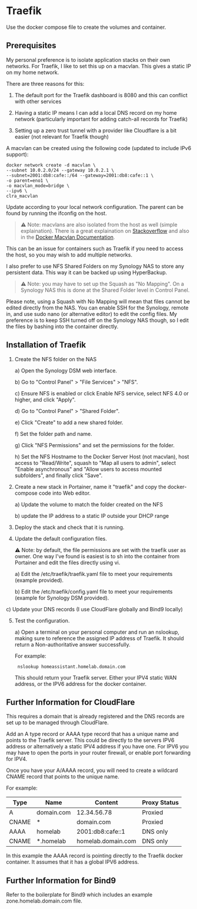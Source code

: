 # Traefik

Use the docker compose file to create the volumes and container.

## Prerequisites

My personal preference is to isolate application stacks on their own networks.
For Traefik, I like to set this up on a macvlan. This gives a static IP on my home network.

There are three reasons for this:

1) The default port for the Traefik dashboard is 8080 and this can conflict with other services

2) Having a static IP means I can add a local DNS record on my home network (particularly important for adding catch-all records for Traefik)

3) Setting up a zero trust tunnel with a provider like Cloudflare is a bit easier (not relevant for Traefik though)

A macvlan can be created using the following code (updated to include IPv6 support):

```
docker network create -d macvlan \
--subnet 10.0.2.0/24 --gateway 10.0.2.1 \
--subnet=2001:db8:cafe::/64 --gateway=2001:db8:cafe::1 \
-o parent=eno1 \
-o macvlan_mode=bridge \
--ipv6 \
clra_macvlan
```

Update according to your local network configuration. 
The parent can be found by running the ifconfig on the host.

> :warning: Note: macvlans are also isolated from the host as well (simple explaination). 
There is a great explaination on 
<a href="https://stackoverflow.com/questions/49600665/docker-macvlan-network-inside-container-is-not-reaching-to-its-own-host">Stackoverflow</a>
and also in the 
<a href="https://docs.docker.com/v17.09/engine/userguide/networking/get-started-macvlan/" rel="noreferrer" title="Docker Macvlan Documentation">Docker Macvlan Documentation</a>.

This can be an issue for containers such as Traefik if you need to access the host, so you may wish to add multiple networks.

I also prefer to use NFS Shared Folders on my Synology NAS to store any persistent data. This way it can be backed up using HyperBackup.

> :warning: Note: you may have to set up the Squash as "No Mapping".
On a Synology NAS this is done at the Shared Folder level in Control Panel.

Please note, using a Squash with No Mapping will mean that files cannot be edited directly from the NAS. 
You can enable SSH for the Synology, remote in, and use sudo nano (or alternative editor) to edit the config files.
My preference is to keep SSH turned off on the Synology NAS though, so I edit the files by bashing into the container directly.

## Installation of Traefik

1) Create the NFS folder on the NAS

	a) Open the Synology DSM web interface.
	
	b) Go to "Control Panel" > "File Services" > "NFS".
	
	c) Ensure NFS is enabled or click Enable NFS service, select NFS 4.0 or higher, and click "Apply".
	
	d) Go to "Control Panel" > "Shared Folder".
	
	e) Click "Create" to add a new shared folder.
	
	f) Set the folder path and name.
	
	g) Click "NFS Permissions" and set the permissions for the folder.
	
	h) Set the NFS Hostname to the Docker Server Host (not macvlan), host access to "Read/Write", squash to "Map all users to admin", select "Enable asynchronous" and "Allow users to access mounted subfolders", and finally click "Save".

2) Create a new stack in Portainer, name it "traefik" and copy the docker-compose code into Web editor.

	a) Update the volume to match the folder created on the NFS
	
	b) update the IP address to a static IP outside your DHCP range

3) Deploy the stack and check that it is running.

4) Update the default configuration files.

	:warning: Note: by default, the file permissions are set with the traefik user as owner.
	One way I've found is easiest is to sh into the container from Portainer and edit the files directly using vi.
	
	a) Edit the /etc/traefik/traefik.yaml file to meet your requirements (example provided).
	
	b) Edit the /etc/traefik/config.yaml file to meet your requirements (example for Synology DSM provided).
	
  c) Update your DNS records (I use CloudFlare globally and Bind9 locally)

5) Test the configuration.

	a) Open a terminal on your personal computer and run an nslookup, making sure to reference the assigned IP address of Traefik.
	It should return a Non-authoritative answer successfully.

	For example:

	```
	 nslookup homeassistant.homelab.domain.com
	 ```

	This should return your Traefik server. Either your IPV4 static WAN address, or the IPV6 address for the docker container.

## Further Information for CloudFlare

This requires a domain that is already registered and the DNS records are set up to be managed through CloudFlare.

Add an A type record or AAAA type record that has a unique name and points to the Traefik server. 
This could be directly to the servers IPV6 address or alternatively a static IPV4 address if you have one.
For IPV6 you may have to open the ports in your router firewall, or enable port forwarding for IPV4.

Once you have your A/AAAA record, you will need to create a wildcard CNAME record that points to the unique name.

For example:

| Type	| Name	        | Content							| Proxy Status
| ---		| ---           | ---									| ---
| A			| domain.com    | 12.34.56.78					| Proxied
| CNAME	| *							| domain.com					| Proxied
| AAAA	| homelab       | 2001:db8:cafe::1		| DNS only
| CNAME	| *.homelab     | homelab.domain.com	| DNS only

In this example the AAAA record is pointing directly to the Traefik docker container. It assumes that it has a global IPV6 address.

## Further Information for Bind9

Refer to the boilerplate for Bind9 which includes an example zone.homelab.domain.com file.